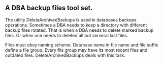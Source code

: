 ## A DBA backup files tool set. ##

The utility DeleteArchivedBackups is used in databases backups operations.
Sometimes a DBA needs to keep a directory with different backup files rotated.
That is when a DBA needs to delete marked backup files. Or when one needs to deleted all but serveral last files.

Files must obey naming scheme.
Database name in file name and file suffix define a file group.
Every file group may have its most recent files and outdated files.
DeleteArchivedBackups deals with this task.
